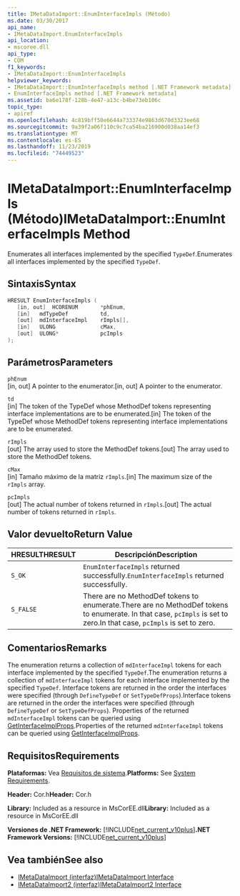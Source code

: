 ```yaml
---
title: IMetaDataImport::EnumInterfaceImpls (Método)
ms.date: 03/30/2017
api_name:
- IMetaDataImport.EnumInterfaceImpls
api_location:
- mscoree.dll
api_type:
- COM
f1_keywords:
- IMetaDataImport::EnumInterfaceImpls
helpviewer_keywords:
- IMetaDataImport::EnumInterfaceImpls method [.NET Framework metadata]
- EnumInterfaceImpls method [.NET Framework metadata]
ms.assetid: ba6e178f-128b-4e47-a13c-b4be73eb106c
topic_type:
- apiref
ms.openlocfilehash: 4c819bff50e6644a733374e9863d670d3323ee68
ms.sourcegitcommit: 9a39f2a06f110c9c7ca54ba216900d038aa14ef3
ms.translationtype: MT
ms.contentlocale: es-ES
ms.lasthandoff: 11/23/2019
ms.locfileid: "74449523"
---
```

# <a name="imetadataimportenuminterfaceimpls-method"></a><span data-ttu-id="30c13-102">IMetaDataImport::EnumInterfaceImpls (Método)</span><span class="sxs-lookup"><span data-stu-id="30c13-102">IMetaDataImport::EnumInterfaceImpls Method</span></span>
<span data-ttu-id="30c13-103">Enumerates all interfaces implemented by the specified `TypeDef`.</span><span class="sxs-lookup"><span data-stu-id="30c13-103">Enumerates all interfaces implemented by the specified `TypeDef`.</span></span> 
  
## <a name="syntax"></a><span data-ttu-id="30c13-104">Sintaxis</span><span class="sxs-lookup"><span data-stu-id="30c13-104">Syntax</span></span>  
  
```cpp  
HRESULT EnumInterfaceImpls (  
   [in, out]  HCORENUM       *phEnum,   
   [in]   mdTypeDef          td,  
   [out]  mdInterfaceImpl    rImpls[],   
   [in]   ULONG              cMax,  
   [out]  ULONG*             pcImpls  
);  
```  
  
## <a name="parameters"></a><span data-ttu-id="30c13-105">Parámetros</span><span class="sxs-lookup"><span data-stu-id="30c13-105">Parameters</span></span>  
 `phEnum`  
 <span data-ttu-id="30c13-106">[in, out] A pointer to the enumerator.</span><span class="sxs-lookup"><span data-stu-id="30c13-106">[in, out] A pointer to the enumerator.</span></span>  
  
 `td`  
 <span data-ttu-id="30c13-107">[in] The token of the TypeDef whose MethodDef tokens representing interface implementations are to be enumerated.</span><span class="sxs-lookup"><span data-stu-id="30c13-107">[in] The token of the TypeDef whose MethodDef tokens representing interface implementations are to be enumerated.</span></span>  
  
 `rImpls`  
 <span data-ttu-id="30c13-108">[out] The array used to store the MethodDef tokens.</span><span class="sxs-lookup"><span data-stu-id="30c13-108">[out] The array used to store the MethodDef tokens.</span></span>  
  
 `cMax`  
 <span data-ttu-id="30c13-109">[in] Tamaño máximo de la matriz `rImpls`.</span><span class="sxs-lookup"><span data-stu-id="30c13-109">[in] The maximum size of the `rImpls` array.</span></span>  
  
 `pcImpls`  
 <span data-ttu-id="30c13-110">[out] The actual number of tokens returned in `rImpls`.</span><span class="sxs-lookup"><span data-stu-id="30c13-110">[out] The actual number of tokens returned in `rImpls`.</span></span>  
  
## <a name="return-value"></a><span data-ttu-id="30c13-111">Valor devuelto</span><span class="sxs-lookup"><span data-stu-id="30c13-111">Return Value</span></span>  
  
|<span data-ttu-id="30c13-112">HRESULT</span><span class="sxs-lookup"><span data-stu-id="30c13-112">HRESULT</span></span>|<span data-ttu-id="30c13-113">Descripción</span><span class="sxs-lookup"><span data-stu-id="30c13-113">Description</span></span>|  
|-------------|-----------------|  
|`S_OK`|<span data-ttu-id="30c13-114">`EnumInterfaceImpls` returned successfully.</span><span class="sxs-lookup"><span data-stu-id="30c13-114">`EnumInterfaceImpls` returned successfully.</span></span>|  
|`S_FALSE`|<span data-ttu-id="30c13-115">There are no MethodDef tokens to enumerate.</span><span class="sxs-lookup"><span data-stu-id="30c13-115">There are no MethodDef tokens to enumerate.</span></span> <span data-ttu-id="30c13-116">In that case, `pcImpls` is set to zero.</span><span class="sxs-lookup"><span data-stu-id="30c13-116">In that case, `pcImpls` is set to zero.</span></span>|  

## <a name="remarks"></a><span data-ttu-id="30c13-117">Comentarios</span><span class="sxs-lookup"><span data-stu-id="30c13-117">Remarks</span></span>

<span data-ttu-id="30c13-118">The enumeration returns a collection of `mdInterfaceImpl` tokens for each interface implemented by the specified `TypeDef`.</span><span class="sxs-lookup"><span data-stu-id="30c13-118">The enumeration returns a collection of `mdInterfaceImpl` tokens for each interface implemented by the specified `TypeDef`.</span></span> <span data-ttu-id="30c13-119">Interface tokens are returned in the order the interfaces were specified (through `DefineTypeDef` or `SetTypeDefProps`).</span><span class="sxs-lookup"><span data-stu-id="30c13-119">Interface tokens are returned in the order the interfaces were specified (through `DefineTypeDef` or `SetTypeDefProps`).</span></span> <span data-ttu-id="30c13-120">Properties of the returned `mdInterfaceImpl` tokens can be queried using [GetInterfaceImplProps](imetadataimport-getinterfaceimplprops-method.md).</span><span class="sxs-lookup"><span data-stu-id="30c13-120">Properties of the returned `mdInterfaceImpl` tokens can be queried using [GetInterfaceImplProps](imetadataimport-getinterfaceimplprops-method.md).</span></span>
  
## <a name="requirements"></a><span data-ttu-id="30c13-121">Requisitos</span><span class="sxs-lookup"><span data-stu-id="30c13-121">Requirements</span></span>  
 <span data-ttu-id="30c13-122">**Plataformas:** Vea [Requisitos de sistema](../../../../docs/framework/get-started/system-requirements.md).</span><span class="sxs-lookup"><span data-stu-id="30c13-122">**Platforms:** See [System Requirements](../../../../docs/framework/get-started/system-requirements.md).</span></span>  
  
 <span data-ttu-id="30c13-123">**Header:** Cor.h</span><span class="sxs-lookup"><span data-stu-id="30c13-123">**Header:** Cor.h</span></span>  
  
 <span data-ttu-id="30c13-124">**Library:** Included as a resource in MsCorEE.dll</span><span class="sxs-lookup"><span data-stu-id="30c13-124">**Library:** Included as a resource in MsCorEE.dll</span></span>  
  
 <span data-ttu-id="30c13-125">**Versiones de .NET Framework:** [!INCLUDE[net_current_v10plus](../../../../includes/net-current-v10plus-md.md)]</span><span class="sxs-lookup"><span data-stu-id="30c13-125">**.NET Framework Versions:** [!INCLUDE[net_current_v10plus](../../../../includes/net-current-v10plus-md.md)]</span></span>  
  
## <a name="see-also"></a><span data-ttu-id="30c13-126">Vea también</span><span class="sxs-lookup"><span data-stu-id="30c13-126">See also</span></span>

- [<span data-ttu-id="30c13-127">IMetaDataImport (interfaz)</span><span class="sxs-lookup"><span data-stu-id="30c13-127">IMetaDataImport Interface</span></span>](../../../../docs/framework/unmanaged-api/metadata/imetadataimport-interface.md)
- [<span data-ttu-id="30c13-128">IMetaDataImport2 (interfaz)</span><span class="sxs-lookup"><span data-stu-id="30c13-128">IMetaDataImport2 Interface</span></span>](../../../../docs/framework/unmanaged-api/metadata/imetadataimport2-interface.md)
